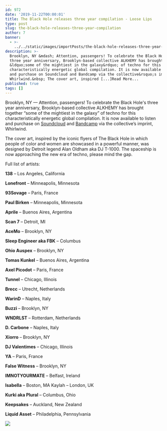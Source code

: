 ```yaml
---
id: 972
date: '2019-11-22T00:00:01'
title: The Black Hole releases three year compilation - Loose Lips
type: post
slug: the-black-hole-releases-three-year-compilation
author: 7
banner:
  - >-
    ../../static/images/importPosts/the-black-hole-releases-three-year-compilation/image972.jpeg
description: >-
  Brooklyn, NY &mdash; Attention, passengers! To celebrate the Black Hole&#39;s
  three year anniversary, Brooklyn-based collective ALKHEMY has brought together
  &ldquo;some of the mightiest in the galaxy&rdquo; of techno for this
  characteristically energetic global compilation. It is now available to listen
  and purchase on Soundcloud and Bandcamp via the collective&rsquo;s imprint,
  Whirlwind.&nbsp; The cover art, inspired [...]Read More...
published: true
tags: []
---
```

Brooklyn, NY — Attention, passengers! To celebrate the Black Hole's three year anniversary, Brooklyn-based collective ALKHEMY has brought together “some of the mightiest in the galaxy” of techno for this characteristically energetic global compilation. It is now available to listen and purchase on [Soundcloud](https://soundcloud.com/alkhemy666/sets/3-years-of-the-black-hole) and [Bandcamp](https://whirlwindtrax.bandcamp.com/album/3-years-of-the-black-hole-protectors-of-the-galaxy-va) via the collective’s imprint, Whirlwind. 

The cover art, inspired by the iconic flyers of The Black Hole in which people of color and women are showcased in a powerful manner, was designed by Detroit legend Alan Oldham aka DJ T-1000. The spaceship is now approaching the new era of techno, please mind the gap. 

Full list of artists:

**138** – Los Angeles, California

**Lonefront** – Minneapolis, Minnesota

**93Sovage** – Paris, France

**Paul Birken** – Minneapolis, Minnesota

**Aprile** – Buenos Aires, Argentina

**Scan 7** – Detroit, MI

**AceMo** – Brooklyn, NY

**Sleep Engineer aka FBK** – Columbus

**Ohio Auspex** – Brooklyn, NY

**Tomas Kunkel** – Buenos Aires, Argentina

**Axel Picodot** – Paris, France

**Tunnel** – Chicago, Illinois

**Brecc** – Utrecht, Netherlands

**WarinD** – Naples, Italy

**Buzzi** – Brooklyn, NY

**WNDRLST** – Rotterdam, Netherlands

**D. Carbone** – Naples, Italy

**Xiorro** – Brooklyn, NY

**DJ Valentimes** – Chicago, Illinois

**YA** – Paris, France

**False Witness** – Brooklyn, NY

**IMNOTYOURMATE** – Belfast, Ireland

**Isabella** – Boston, MA Kaylah – London, UK

**Kurki aka Plural** – Columbus, Ohio

**Keepsakes** – Auckland, New Zealand

**Liquid Asset** – Philadelphia, Pennsylvania

![](/wp-content/uploads/live/img/wysiwyg/5dd7c7bf5c20b.jpg)